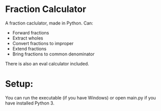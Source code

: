 # Fraction Calculator
A fraction caclulator, made in Python.
Can:
- Forward fractions
- Extract wholes
- Convert fractions to improper
- Extend fractions
- Bring fractions to common denominator

There is also an eval calculator included.

# Setup:
You can run the executable (if you have Windows) or open main.py if you have installed Python 3.
